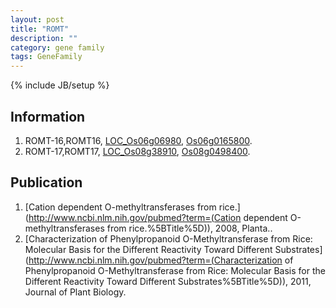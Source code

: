 ```yaml
---
layout: post
title: "ROMT"
description: ""
category: gene family
tags: GeneFamily
---
```

{% include JB/setup %}

## Information
1. ROMT-16,ROMT16, [LOC_Os06g06980](http://rice.plantbiology.msu.edu/cgi-bin/ORF_infopage.cgi?orf=LOC_Os06g06980), [Os06g0165800](http://rapdb.dna.affrc.go.jp/viewer/gbrowse_details/irgsp1?name=Os06g0165800).
2. ROMT-17,ROMT17, [LOC_Os08g38910](http://rice.plantbiology.msu.edu/cgi-bin/ORF_infopage.cgi?orf=LOC_Os08g38910), [Os08g0498400](http://rapdb.dna.affrc.go.jp/viewer/gbrowse_details/irgsp1?name=Os08g0498400).

## Publication
1. [Cation dependent O-methyltransferases from rice.](http://www.ncbi.nlm.nih.gov/pubmed?term=(Cation dependent O-methyltransferases from rice.%5BTitle%5D)), 2008, Planta..
2. [Characterization of Phenylpropanoid O-Methyltransferase from Rice: Molecular Basis for the Different Reactivity Toward Different Substrates](http://www.ncbi.nlm.nih.gov/pubmed?term=(Characterization of Phenylpropanoid O-Methyltransferase from Rice: Molecular Basis for the Different Reactivity Toward Different Substrates%5BTitle%5D)), 2011, Journal of Plant Biology.


